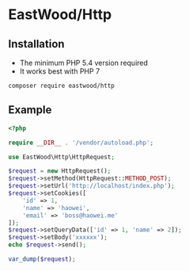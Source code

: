 # EastWood/Http


Installation
------------
- The minimum PHP 5.4 version required
- It works best with PHP 7

```
composer require eastwood/http
```



Example
------------

```php
<?php

require __DIR__ . '/vendor/autoload.php';

use EastWood\Http\HttpRequest;

$request = new HttpRequest();
$request->setMethod(HttpRequest::METHOD_POST);
$request->setUrl('http://localhost/index.php');
$request->setCookies([
    'id' => 1,
    'name' => 'haowei',
    'email' => 'boss@haowei.me'
]);
$request->setQueryData(['id' => 1, 'name' => 2]);
$request->setBody('xxxxxx');
echo $request->send();

var_dump($request);


```